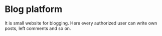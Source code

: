 # Blog platform

It is small website for blogging. Here every authorized user can write own posts, left comments and so on.
